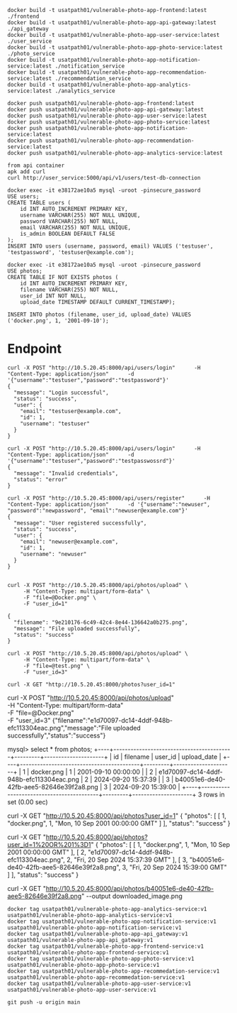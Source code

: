 ```
docker build -t usatpath01/vulnerable-photo-app-frontend:latest ./frontend
docker build -t usatpath01/vulnerable-photo-app-api-gateway:latest ./api_gateway
docker build -t usatpath01/vulnerable-photo-app-user-service:latest ./user_service
docker build -t usatpath01/vulnerable-photo-app-photo-service:latest ./photo_service
docker build -t usatpath01/vulnerable-photo-app-notification-service:latest ./notification_service
docker build -t usatpath01/vulnerable-photo-app-recommendation-service:latest ./recommendation_service
docker build -t usatpath01/vulnerable-photo-app-analytics-service:latest ./analytics_service
```
```
docker push usatpath01/vulnerable-photo-app-frontend:latest
docker push usatpath01/vulnerable-photo-app-api-gateway:latest
docker push usatpath01/vulnerable-photo-app-user-service:latest
docker push usatpath01/vulnerable-photo-app-photo-service:latest
docker push usatpath01/vulnerable-photo-app-notification-service:latest
docker push usatpath01/vulnerable-photo-app-recommendation-service:latest
docker push usatpath01/vulnerable-photo-app-analytics-service:latest
```

```
from api container
apk add curl
curl http://user_service:5000/api/v1/users/test-db-connection
```

```
docker exec -it e38172ae10a5 mysql -uroot -pinsecure_password
USE users;
CREATE TABLE users (
    id INT AUTO_INCREMENT PRIMARY KEY,
    username VARCHAR(255) NOT NULL UNIQUE,
    password VARCHAR(255) NOT NULL,
    email VARCHAR(255) NOT NULL UNIQUE,
    is_admin BOOLEAN DEFAULT FALSE
);
INSERT INTO users (username, password, email) VALUES ('testuser', 'testpassword', 'testuser@example.com');
```

```
docker exec -it e38172ae10a5 mysql -uroot -pinsecure_password
USE photos;
CREATE TABLE IF NOT EXISTS photos (
    id INT AUTO_INCREMENT PRIMARY KEY,
    filename VARCHAR(255) NOT NULL,
    user_id INT NOT NULL,
    upload_date TIMESTAMP DEFAULT CURRENT_TIMESTAMP);

INSERT INTO photos (filename, user_id, upload_date) VALUES ('docker.png', 1, '2001-09-10');

```



# Endpoint
```
curl -X POST "http://10.5.20.45:8000/api/users/login"      -H "Content-Type: application/json"      -d '{"username":"testuser","password":"testpassword"}'
{
  "message": "Login successful", 
  "status": "success", 
  "user": {
    "email": "testuser@example.com", 
    "id": 1, 
    "username": "testuser"
  }
}

curl -X POST "http://10.5.20.45:8000/api/users/login"      -H "Content-Type: application/json"      -d '{"username":"testuser","password":"testpasswossrd"}'
{
  "message": "Invalid credentials", 
  "status": "error"
}

curl -X POST "http://10.5.20.45:8000/api/users/register"      -H "Content-Type: application/json"      -d '{"username":"newuser", "password":"newpassword", "email":"newuser@example.com"}'
{
  "message": "User registered successfully", 
  "status": "success", 
  "user": {
    "email": "newuser@example.com", 
    "id": 1, 
    "username": "newuser"
  }
}


curl -X POST "http://10.5.20.45:8000/api/photos/upload" \
     -H "Content-Type: multipart/form-data" \
     -F "file=@Docker.png" \
     -F "user_id=1"

{
  "filename": "9e210176-6c49-42c4-8e44-136642a0b275.png", 
  "message": "File uploaded successfully", 
  "status": "success"
}

curl -X POST "http://10.5.20.45:8000/api/photos/upload" \
     -H "Content-Type: multipart/form-data" \
     -F "file=@test.png" \
     -F "user_id=3"

curl -X GET "http://10.5.20.45:8000/photos?user_id=1"
```
curl -X POST "http://10.5.20.45:8000/api/photos/upload" \
     -H "Content-Type: multipart/form-data" \
     -F "file=@Docker.png" \
     -F "user_id=3"
{"filename":"e1d70097-dc14-4ddf-948b-efc113304eac.png","message":"File uploaded successfully","status":"success"}

mysql> select * from photos;
+----+------------------------------------------+---------+---------------------+
| id | filename                                 | user_id | upload_date         |
+----+------------------------------------------+---------+---------------------+
|  1 | docker.png                               |       1 | 2001-09-10 00:00:00 |
|  2 | e1d70097-dc14-4ddf-948b-efc113304eac.png |       2 | 2024-09-20 15:37:39 |
|  3 | b40051e6-de40-42fb-aee5-82646e39f2a8.png |       3 | 2024-09-20 15:39:00 |
+----+------------------------------------------+---------+---------------------+
3 rows in set (0.00 sec)

 curl -X GET "http://10.5.20.45:8000/api/photos?user_id=1"
{
  "photos": [
    [
      1, 
      "docker.png", 
      1, 
      "Mon, 10 Sep 2001 00:00:00 GMT"
    ]
  ], 
  "status": "success"
}


curl -X GET "http://10.5.20.45:8000/api/photos?user_id=1%20OR%201%3D1"
{
  "photos": [
    [
      1, 
      "docker.png", 
      1, 
      "Mon, 10 Sep 2001 00:00:00 GMT"
    ], 
    [
      2, 
      "e1d70097-dc14-4ddf-948b-efc113304eac.png", 
      2, 
      "Fri, 20 Sep 2024 15:37:39 GMT"
    ], 
    [
      3, 
      "b40051e6-de40-42fb-aee5-82646e39f2a8.png", 
      3, 
      "Fri, 20 Sep 2024 15:39:00 GMT"
    ]
  ], 
  "status": "success"
}

curl -X GET "http://10.5.20.45:8000/api/photos/b40051e6-de40-42fb-aee5-82646e39f2a8.png" --output downloaded_image.png


```
docker tag usatpath01/vulnerable-photo-app-analytics-service:v1 usatpath01/vulnerable-photo-app-analytics-service:v1
docker tag usatpath01/vulnerable-photo-app-notification-service:v1 usatpath01/vulnerable-photo-app-notification-service:v1
docker tag usatpath01/vulnerable-photo-app-api_gateway:v1 usatpath01/vulnerable-photo-app-api_gateway:v1
docker tag usatpath01/vulnerable-photo-app-frontend-service:v1 usatpath01/vulnerable-photo-app-frontend-service:v1
docker tag usatpath01/vulnerable-photo-app-photo-service:v1 usatpath01/vulnerable-photo-app-photo-service:v1
docker tag usatpath01/vulnerable-photo-app-recommedation-service:v1 usatpath01/vulnerable-photo-app-recommedation-service:v1
docker tag usatpath01/vulnerable-photo-app-user-service:v1 usatpath01/vulnerable-photo-app-user-service:v1
```
```
git push -u origin main
```
